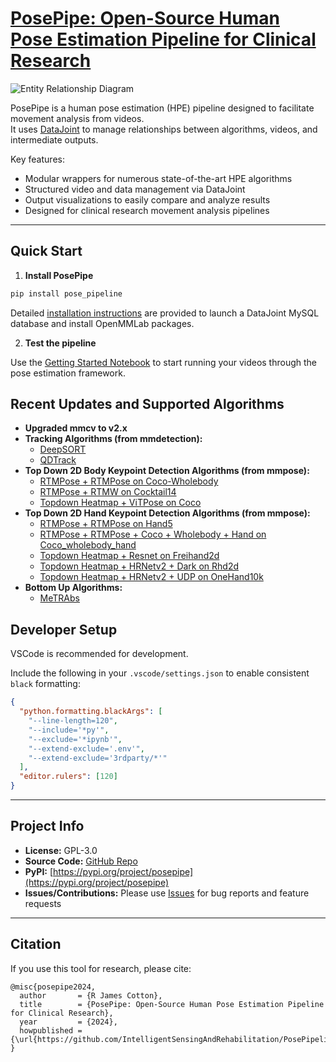 # [PosePipe: Open-Source Human Pose Estimation Pipeline for Clinical Research](https://arxiv.org/abs/2203.08792)

![Entity Relationship Diagram](https://github.com/IntelligentSensingAndRehabilitation/PosePipeline/blob/main/doc/erd.png?raw=True)

PosePipe is a human pose estimation (HPE) pipeline designed to facilitate movement analysis from videos.  
It uses [DataJoint](https://github.com/datajoint) to manage relationships between algorithms, videos, and intermediate outputs.

Key features:
- Modular wrappers for numerous state-of-the-art HPE algorithms
- Structured video and data management via DataJoint
- Output visualizations to easily compare and analyze results
- Designed for clinical research movement analysis pipelines

---

## Quick Start

1. **Install PosePipe**

```bash
pip install pose_pipeline
```

Detailed [installation instructions](https://github.com/IntelligentSensingAndRehabilitation/PosePipeline/blob/main/INSTALL.md)
are provided to launch a DataJoint MySQL database and install OpenMMLab packages.

2. **Test the pipeline**

Use the [Getting Started Notebook](https://github.com/IntelligentSensingAndRehabilitation/PosePipeline/blob/main/doc/Getting_Started.ipynb) to start running your videos through the pose estimation framework.

## Recent Updates and Supported Algorithms 

- **Upgraded mmcv to v2.x**
- **Tracking Algorithms (from mmdetection):**
  - [DeepSORT](https://github.com/open-mmlab/mmdetection/tree/main/configs/deepsort)
  - [QDTrack](https://github.com/open-mmlab/mmdetection/tree/main/configs/qdtrack)
- **Top Down 2D Body Keypoint Detection Algorithms (from mmpose):**
  - [RTMPose + RTMPose on Coco-Wholebody](https://github.com/open-mmlab/mmpose/tree/dev-1.x/configs/wholebody_2d_keypoint/rtmpose/coco-wholebody/rtmpose-l_8xb32-270e_coco-wholebody-384x288.py)
  - [RTMPose + RTMW on Cocktail14](https://github.com/open-mmlab/mmpose/tree/dev-1.x/configs/wholebody_2d_keypoint/rtmpose/cocktail14/rtmw-l_8xb320-270e_cocktail14-384x288.py)
  - [Topdown Heatmap + ViTPose on Coco](https://github.com/open-mmlab/mmpose/tree/dev-1.x/configs/body_2d_keypoint/topdown_heatmap/coco/td-hm_ViTPose-huge_8xb64-210e_coco-256x192.py)
- **Top Down 2D Hand Keypoint Detection Algorithms (from mmpose):**
  - [RTMPose + RTMPose on Hand5](https://github.com/open-mmlab/mmpose/blob/main/configs/hand_2d_keypoint/rtmpose/hand5/rtmpose-m_8xb256-210e_hand5-256x256.py)
  - [RTMPose + RTMPose + Coco + Wholebody + Hand on Coco_wholebody_hand](https://github.com/open-mmlab/mmpose/blob/main/configs/hand_2d_keypoint/rtmpose/coco_wholebody_hand/rtmpose-m_8xb32-210e_coco-wholebody-hand-256x256.py)
  - [Topdown Heatmap + Resnet on Freihand2d](https://github.com/open-mmlab/mmpose/blob/main/configs/hand_2d_keypoint/topdown_heatmap/freihand2d/td-hm_res50_8xb64-100e_freihand2d-224x224.py)
  - [Topdown Heatmap + HRNetv2 + Dark on Rhd2d](https://github.com/open-mmlab/mmpose/blob/main/configs/hand_2d_keypoint/topdown_heatmap/rhd2d/td-hm_hrnetv2-w18_dark-8xb64-210e_rhd2d-256x256.py)
  - [Topdown Heatmap + HRNetv2 + UDP on OneHand10k](https://github.com/open-mmlab/mmpose/blob/main/configs/hand_2d_keypoint/topdown_heatmap/onehand10k/td-hm_hrnetv2-w18_udp-8xb64-210e_onehand10k-256x256.py)
- **Bottom Up Algorithms:**
  - [MeTRAbs](https://github.com/isarandi/metrabs)

## Developer Setup

VSCode is recommended for development.

Include the following in your `.vscode/settings.json` to enable consistent `black` formatting:

```json
{
  "python.formatting.blackArgs": [
    "--line-length=120",
    "--include='*py'",
    "--exclude='*ipynb'",
    "--extend-exclude='.env'",
    "--extend-exclude='3rdparty/*'"
  ],
  "editor.rulers": [120]
}
```

---

## Project Info

- **License:** GPL-3.0
- **Source Code:** [GitHub Repo](https://github.com/IntelligentSensingAndRehabilitation/PosePipeline/tree/main)
- **PyPI:** [https://pypi.org/project/posepipe](https://pypi.org/project/posepipe)
- **Issues/Contributions:** Please use [Issues](https://github.com/IntelligentSensingAndRehabilitation/PosePipeline/issues) for bug reports and feature requests

---

## Citation

If you use this tool for research, please cite:

```
@misc{posepipe2024,
  author       = {R James Cotton},
  title        = {PosePipe: Open-Source Human Pose Estimation Pipeline for Clinical Research},
  year         = {2024},
  howpublished = {\url{https://github.com/IntelligentSensingAndRehabilitation/PosePipeline}}
}
```